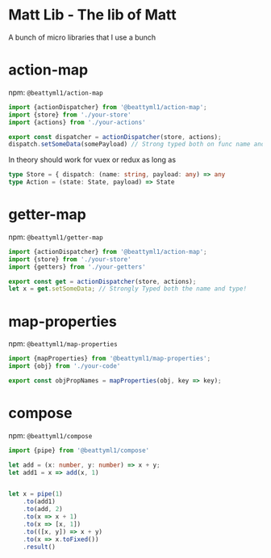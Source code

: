Matt Lib - The lib of Matt
==========================

A bunch of micro libraries that I use a bunch

# action-map
npm: `@beattyml1/action-map`

```ts
import {actionDispatcher} from '@beattyml1/action-map';
import {store} from './your-store'
import {actions} from './your-actions'

export const dispatcher = actionDispatcher(store, actions);
dispatch.setSomeData(somePayload) // Strong typed both on func name and the payload type!
```

In theory should work for vuex or redux as long as 
```ts
type Store = { dispatch: (name: string, payload: any) => any
type Action = (state: State, payload) => State
```

# getter-map
npm: `@beattyml1/getter-map`

```ts
import {actionDispatcher} from '@beattyml1/action-map';
import {store} from './your-store'
import {getters} from './your-getters'

export const get = actionDispatcher(store, actions);
let x = get.setSomeData; // Strongly Typed both the name and type!
```


# map-properties
npm: `@beattyml1/map-properties`

```ts
import {mapProperties} from '@beattyml1/map-properties';
import {obj} from './your-code'

export const objPropNames = mapProperties(obj, key => key);
```

# compose
npm: `@beattyml1/compose`

```ts
import {pipe} from '@beattyml1/compose'

let add = (x: number, y: number) => x + y;
let add1 = x => add(x, 1)


let x = pipe(1)
    .to(add1)
    .to(add, 2)
    .to(x => x + 1)
    .to(x => [x, 1])
    .to(([x, y]) => x + y)
    .to(x => x.toFixed())
    .result()
```